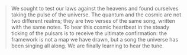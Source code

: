 > We sought to test our laws against the heavens and found ourselves taking the pulse of the universe. The quantum and the cosmic are not two different realms; they are two verses of the same song, written with the same notes. To hear this cosmic heartbeat in the steady ticking of the pulsars is to receive the ultimate confirmation: the framework is not a map we have drawn, but a song the universe has been singing all along. We are finally learning to hear the tune.